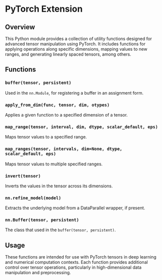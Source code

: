 # PyTorch Extension

## Overview

This Python module provides a collection of utility functions designed for advanced tensor manipulation using PyTorch. It includes functions for applying operations along specific dimensions, mapping values to new ranges, and generating linearly spaced tensors, among others.

## Functions

### `buffer(tensor, persistent)`
Used in the `nn.Module`, for registering a buffer in an assignment form.

### `apply_from_dim(func, tensor, dim, otypes)`
Applies a given function to a specified dimension of a tensor.

### `map_range(tensor, interval, dim, dtype, scalar_default, eps)`
Maps tensor values to a specified range.

### `map_ranges(tensor, intervals, dim=None, dtype, scalar_default, eps)`
Maps tensor values to multiple specified ranges.

### `invert(tensor)`
Inverts the values in the tensor across its dimensions.

### `nn.refine_model(model)`
Extracts the underlying model from a DataParallel wrapper, if present.

### `nn.Buffer(tensor, persistent)`
The class that used in the `buffer(tensor, persistent)`.

## Usage

These functions are intended for use with PyTorch tensors in deep learning and numerical computation contexts. Each function provides additional control over tensor operations, particularly in high-dimensional data manipulation and preprocessing.